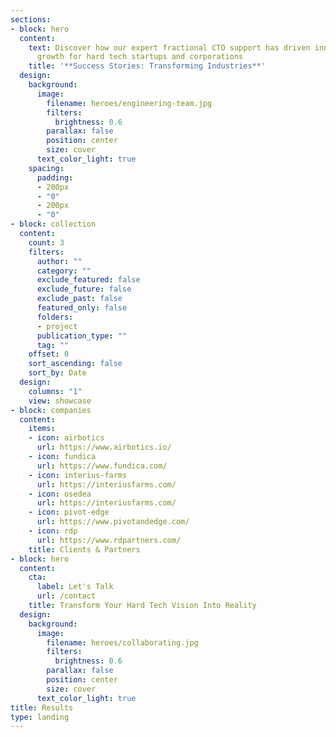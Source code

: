 ```yaml
---
sections:
- block: hero
  content:
    text: Discover how our expert fractional CTO support has driven innovation and
      growth for hard tech startups and corporations
    title: '**Success Stories: Transforming Industries**'
  design:
    background:
      image:
        filename: heroes/engineering-team.jpg
        filters:
          brightness: 0.6
        parallax: false
        position: center
        size: cover
      text_color_light: true
    spacing:
      padding:
      - 200px
      - "0"
      - 200px
      - "0"
- block: collection
  content:
    count: 3
    filters:
      author: ""
      category: ""
      exclude_featured: false
      exclude_future: false
      exclude_past: false
      featured_only: false
      folders:
      - project
      publication_type: ""
      tag: ""
    offset: 0
    sort_ascending: false
    sort_by: Date
  design:
    columns: "1"
    view: showcase
- block: companies
  content:
    items:
    - icon: airbotics
      url: https://www.airbotics.io/
    - icon: fundica
      url: https://www.fundica.com/
    - icon: interius-farms
      url: https://interiusfarms.com/
    - icon: osedea
      url: https://interiusfarms.com/
    - icon: pivot-edge
      url: https://www.pivotandedge.com/
    - icon: rdp
      url: https://www.rdpartners.com/
    title: Clients & Partners
- block: hero
  content:
    cta:
      label: Let's Talk
      url: /contact
    title: Transform Your Hard Tech Vision Into Reality
  design:
    background:
      image:
        filename: heroes/collaborating.jpg
        filters:
          brightness: 0.6
        parallax: false
        position: center
        size: cover
      text_color_light: true
title: Results
type: landing
---
```

